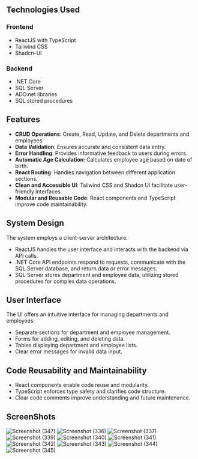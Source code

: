 <h2>Technologies Used</h2>

<h3>Frontend</h3>

<ul>
  <li>ReactJS with TypeScript</li>
  <li>Tailwind CSS</li>
  <li>Shadcn-UI</li>
</ul>

<h3>Backend</h3>

<ul>
  <li>.NET Core</li>
  <li>SQL Server</li>
  <li>ADO.net libraries</li>
  <li>SQL stored procedures</li>
</ul>

<h2>Features</h2>

<ul>
  <li><strong>CRUD Operations</strong>: Create, Read, Update, and Delete departments and employees.</li>
  <li><strong>Data Validation</strong>: Ensures accurate and consistent data entry.</li>
  <li><strong>Error Handling</strong>: Provides informative feedback to users during errors.</li>
  <li><strong>Automatic Age Calculation</strong>: Calculates employee age based on date of birth.</li>
  <li><strong>React Routing</strong>: Handles navigation between different application sections.</li>
  <li><strong>Clean and Accessible UI</strong>: Tailwind CSS and Shadcn UI facilitate user-friendly interfaces.</li>
  <li><strong>Modular and Reusable Code</strong>: React components and TypeScript improve code maintainability.</li>
</ul>

<h2>System Design</h2>

<p>The system employs a client-server architecture:</p>

<ul>
  <li>ReactJS handles the user interface and interacts with the backend via API calls.</li>
  <li>.NET Core API endpoints respond to requests, communicate with the SQL Server database, and return data or error messages.</li>
  <li>SQL Server stores department and employee data, utilizing stored procedures for complex data operations.</li>
</ul>

<h2>User Interface</h2>

<p>The UI offers an intuitive interface for managing departments and employees:</p>

<ul>
  <li>Separate sections for department and employee management.</li>
  <li>Forms for adding, editing, and deleting data.</li>
  <li>Tables displaying department and employee lists.</li>
  <li>Clear error messages for invalid data input.</li>
</ul>

<h2>Code Reusability and Maintainability</h2>

<ul>
  <li>React components enable code reuse and modularity.</li>
  <li>TypeScript enforces type safety and clarifies code structure.</li>
  <li>Clear code comments improve understanding and future maintenance.</li>
</ul>

<h2>ScreenShots</h2>

![Screenshot (347)](https://github.com/Krishanthaudayakumara/Department-Employee/assets/72347305/89350e55-f3ac-4ab3-9fbc-80c260304d50)
![Screenshot (336)](https://github.com/Krishanthaudayakumara/Department-Employee/assets/72347305/bfb2c38c-8a7b-497b-bf49-276060023a71)
![Screenshot (337)](https://github.com/Krishanthaudayakumara/Department-Employee/assets/72347305/fde23b12-6489-4374-917d-884c284e4c1c)
![Screenshot (339)](https://github.com/Krishanthaudayakumara/Department-Employee/assets/72347305/6a92904b-a4e0-4f4a-a440-cad98840d9ce)
![Screenshot (340)](https://github.com/Krishanthaudayakumara/Department-Employee/assets/72347305/6e60626a-abe9-470e-97f0-9e18ba61b250)
![Screenshot (341)](https://github.com/Krishanthaudayakumara/Department-Employee/assets/72347305/2cda2afe-39db-435f-b574-b155d8d7e347)
![Screenshot (342)](https://github.com/Krishanthaudayakumara/Department-Employee/assets/72347305/ed4e77f0-2950-4678-bbfb-87fd24ffbc52)
![Screenshot (343)](https://github.com/Krishanthaudayakumara/Department-Employee/assets/72347305/b0ce3929-30a3-4f1a-a2a2-4a2f30cfa136)
![Screenshot (344)](https://github.com/Krishanthaudayakumara/Department-Employee/assets/72347305/3d5bd8b5-63b3-4457-aa70-a066e3e5cd57)
![Screenshot (345)](https://github.com/Krishanthaudayakumara/Department-Employee/assets/72347305/21ce2923-65e8-460b-a560-08919b1aae44)
